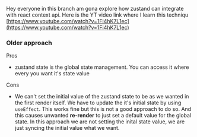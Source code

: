 Hey everyone in this branch am gona explore how zustand can integrate with react context api.
Here is the YT video link where I learn this techniqu [https://www.youtube.com/watch?v=1Fi4hK7L1ec](https://www.youtube.com/watch?v=1Fi4hK7L1ec)

### Older approach

Pros
- zustand state is the global state management. You can access it where every you want it's state value

Cons
- We can't set the initial value of the zustand state to be as we wanted in the first render itself. We have to update the it's initial state by using `useEffect`. This works fine but this is not a good approach to do so. And this causes unwanted **re-render** to just set a default value for the global state. In this approach we are not setting the inital state value, we are just syncing the initial value what we want.